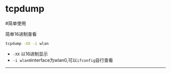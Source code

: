 # tcpdump

#简单使用

简单16进制查看
```bash
tcpdump -XX -i wlan
```
* `-XX` 以16进制显示
* `-i wlan0`interface为wlan0,可以`ifconfig`自行查看
----